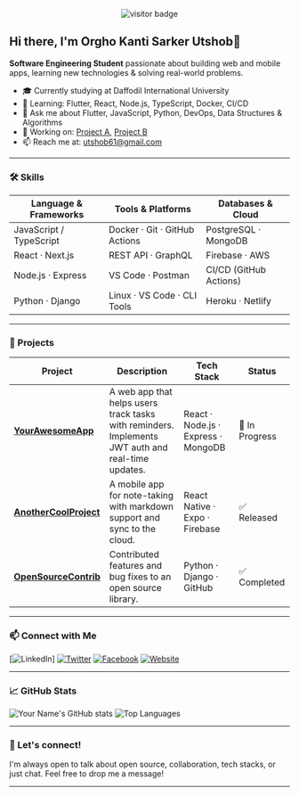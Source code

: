 
<p align="center">
  <img src="https://visitor-badge.laobi.icu/badge?page_id=utshob61.utshob61" alt="visitor badge"/>
</p>

## Hi there, I'm Orgho Kanti Sarker Utshob👋

**Software Engineering Student** passionate about building web and mobile apps, learning new technologies & solving real-world problems.

- 🎓 Currently studying at Daffodil International University
- 🌱 Learning: Flutter, React, Node.js, TypeScript, Docker, CI/CD
- 💬 Ask me about Flutter, JavaScript, Python, DevOps, Data Structures & Algorithms
- 🔭 Working on: [Project A](repoLink), [Project B](repoLink)
- 📫 Reach me at: utshob61@gmail.com

---

### 🛠️ Skills

| Language & Frameworks     | Tools & Platforms               | Databases & Cloud     |
|--------------------------|----------------------------------|------------------------|
| JavaScript / TypeScript | Docker · Git · GitHub Actions    | PostgreSQL · MongoDB  |
| React · Next.js         | REST API · GraphQL              | Firebase · AWS        |
| Node.js · Express       | VS Code · Postman               | CI/CD (GitHub Actions)|
| Python · Django         | Linux · VS Code · CLI Tools      | Heroku · Netlify      |

---

### 🌟 Projects

| Project | Description | Tech Stack | Status |
|--------|-------------|------------|--------|
| **[YourAwesomeApp](https://github.com/utshob61/YourAwesomeApp)** | A web app that helps users track tasks with reminders. Implements JWT auth and real-time updates. | React · Node.js · Express · MongoDB | 🚧 In Progress |
| **[AnotherCoolProject](https://github.com/utshob61/AnotherCoolProject)** | A mobile app for note-taking with markdown support and sync to the cloud. | React Native · Expo · Firebase | ✅ Released |
| **[OpenSourceContrib](https://github.com/utshob61/OpenSourceContrib)** | Contributed features and bug fixes to an open source library. | Python · Django · GitHub | ✅ Completed |

---

### 📫 Connect with Me

[![LinkedIn]([(https://www.linkedin.com/in/orgho-utshob-838208236/))]
[![Twitter](https://img.shields.io/badge/Twitter-1DA1F2?style=flat&logo=twitter&logoColor=white)](https://twitter.com/yourHandle)
[![Facebook](https://img.shields.io/badge/Facebook-1877F2?style=flat&logo=facebook&logoColor=white)](https://facebook.com/yourProfile)
[![Website](https://img.shields.io/badge/Portfolio-000000?style=flat&logo=ko-fi&logoColor=white)](https://yourwebsite.com)

---

### 📈 GitHub Stats

![Your Name's GitHub stats](https://github-readme-stats.vercel.app/api?username=utshob61&show_icons=true&theme=radical)
![Top Languages](https://github-readme-stats.vercel.app/api/top-langs/?username=utshob61&layout=compact&theme=radical)

---

### 🤖 Let's connect!

I'm always open to talk about open source, collaboration, tech stacks, or just chat. Feel free to drop me a message!

---

<!--
Template inspired by amazing community READMEs:
- GitHub Readme Stats: https://github.com/anuraghazra/github-readme-stats
- Shields: https://shields.io
-->

